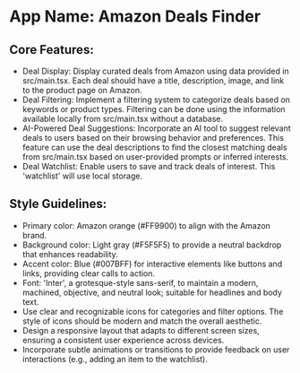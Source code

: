 # **App Name**: Amazon Deals Finder

## Core Features:

- Deal Display: Display curated deals from Amazon using data provided in src/main.tsx. Each deal should have a title, description, image, and link to the product page on Amazon.
- Deal Filtering: Implement a filtering system to categorize deals based on keywords or product types. Filtering can be done using the information available locally from src/main.tsx without a database.
- AI-Powered Deal Suggestions: Incorporate an AI tool to suggest relevant deals to users based on their browsing behavior and preferences. This feature can use the deal descriptions to find the closest matching deals from src/main.tsx based on user-provided prompts or inferred interests.
- Deal Watchlist: Enable users to save and track deals of interest. This 'watchlist' will use local storage.

## Style Guidelines:

- Primary color: Amazon orange (#FF9900) to align with the Amazon brand.
- Background color: Light gray (#F5F5F5) to provide a neutral backdrop that enhances readability.
- Accent color: Blue (#007BFF) for interactive elements like buttons and links, providing clear calls to action.
- Font: 'Inter', a grotesque-style sans-serif, to maintain a modern, machined, objective, and neutral look; suitable for headlines and body text.
- Use clear and recognizable icons for categories and filter options. The style of icons should be modern and match the overall aesthetic.
- Design a responsive layout that adapts to different screen sizes, ensuring a consistent user experience across devices.
- Incorporate subtle animations or transitions to provide feedback on user interactions (e.g., adding an item to the watchlist).